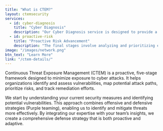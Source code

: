 ```yaml
---
title: "What is CTEM?"
layout: ctemsecurity
services:
  - id: cyber-diagnosis
    title: "Cyber Diagnosis"
    description: "Our Cyber Diagnosis service is designed to provide a comprehensive understanding of your current cybersecurity infrastructure. By thoroughly analyzing your existing technologies, evaluating the scope of your operations, and assessing the risks you face, we deliver actionable insights to enhance your security posture."
  - id: proactive-risk
    title: "Proactive Risk Advancement"
    description: "The final stages involve analyzing and prioritizing exposures based on threat levels and asset importance, validating potential attack methods and security controls, and ensuring all teams understand their roles and track progress to improve overall security posture."
image: "/images/network.png"
btn_text: "Learn More"
link: "/ctem-details/"
---
```

Continuous Threat Exposure Management (CTEM) is a proactive, five-stage framework designed to minimize exposure to cyber attacks. It helps organizations identify and assess vulnerabilities, map potential attack paths, prioritize risks, and track remediation efforts.

We start by understanding your current security measures and identifying potential vulnerabilities. This approach combines offensive and defensive strategies (Purple teaming), enabling us to identify and mitigate threats more effectively. By integrating our expertise with your team’s insights, we create a comprehensive defense strategy that is both proactive and adaptive.
